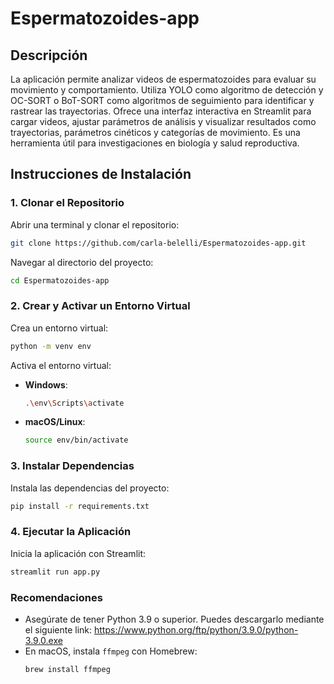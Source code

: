 
# Espermatozoides-app

## Descripción

La aplicación permite analizar videos de espermatozoides para evaluar su movimiento y comportamiento. Utiliza YOLO como algoritmo de detección y OC-SORT o BoT-SORT como algoritmos de seguimiento para identificar y rastrear las trayectorias. Ofrece una interfaz interactiva en Streamlit para cargar videos, ajustar parámetros de análisis y visualizar resultados como trayectorias, parámetros cinéticos y categorías de movimiento. Es una herramienta útil para investigaciones en biología y salud reproductiva.

## Instrucciones de Instalación

### 1. Clonar el Repositorio
Abrir una terminal y clonar el repositorio:
```bash
git clone https://github.com/carla-belelli/Espermatozoides-app.git
```
Navegar al directorio del proyecto:
```bash
cd Espermatozoides-app
```

### 2. Crear y Activar un Entorno Virtual
Crea un entorno virtual:
```bash
python -m venv env
```
Activa el entorno virtual:
- **Windows**:
  ```bash
  .\env\Scripts\activate
  ```
- **macOS/Linux**:
  ```bash
  source env/bin/activate
  ```

### 3. Instalar Dependencias
Instala las dependencias del proyecto:
```bash
pip install -r requirements.txt
```

### 4. Ejecutar la Aplicación
Inicia la aplicación con Streamlit: 
```bash
streamlit run app.py
```

### Recomendaciones
- Asegúrate de tener Python 3.9 o superior. Puedes descargarlo mediante el siguiente link: https://www.python.org/ftp/python/3.9.0/python-3.9.0.exe
- En macOS, instala `ffmpeg` con Homebrew:
  ```bash
  brew install ffmpeg
  ```

